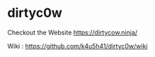 # dirtyc0w

Checkout the Website https://dirtycow.ninja/

Wiki : https://github.com/k4u5h41/dirtyc0w/wiki
